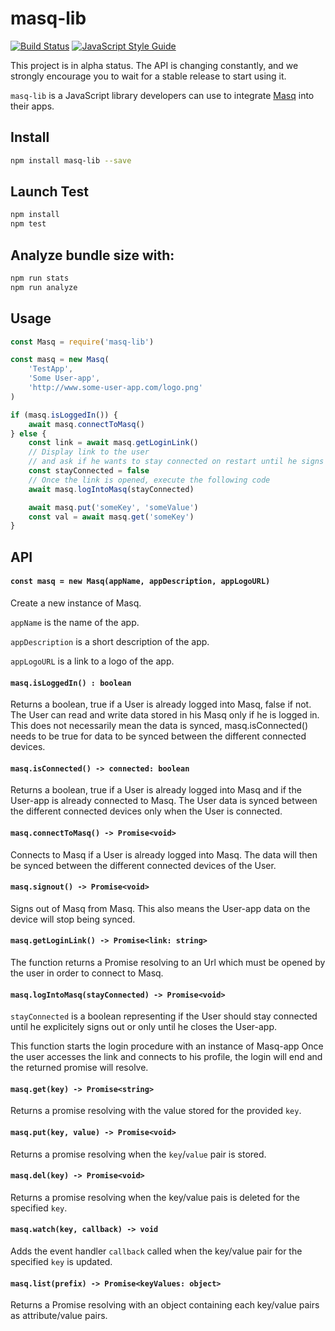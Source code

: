 # masq-lib

[![Build Status](https://travis-ci.org/QwantResearch/masq-lib.svg?branch=master)](https://travis-ci.org/QwantResearch/masq-lib)
[![JavaScript Style Guide](https://img.shields.io/badge/code_style-standard-brightgreen.svg)](https://standardjs.com)

This project is in alpha status. The API is changing constantly, and we strongly encourage you to wait for a stable release to start using it.

`masq-lib` is a JavaScript library developers can use to integrate [Masq](https://github.com/QwantResearch/masq-app) into their apps.

## Install

```sh
npm install masq-lib --save
```

## Launch Test

```sh
npm install
npm test
```

## Analyze bundle size with:

```sh
npm run stats
npm run analyze
```

## Usage

```js
const Masq = require('masq-lib')

const masq = new Masq(
    'TestApp',
    'Some User-app',
    'http://www.some-user-app.com/logo.png'
)

if (masq.isLoggedIn()) {
    await masq.connectToMasq()
} else {
    const link = await masq.getLoginLink()
    // Display link to the user
    // and ask if he wants to stay connected on restart until he signs out
    const stayConnected = false
    // Once the link is opened, execute the following code
    await masq.logIntoMasq(stayConnected)

    await masq.put('someKey', 'someValue')
    const val = await masq.get('someKey')
}
```

## API

#### `const masq = new Masq(appName, appDescription, appLogoURL)`

Create a new instance of Masq.

`appName` is the name of the app.

`appDescription` is a short description of the app.

`appLogoURL` is a link to a logo of the app.

#### `masq.isLoggedIn() : boolean`

Returns a boolean, true if a User is already logged into Masq, false if not.
The User can read and write data stored in his Masq only if he is logged in.
This does not necessarily mean the data is synced, masq.isConnected() needs to be true for data to be synced between the different connected devices.

#### `masq.isConnected() -> connected: boolean`

Returns a boolean, true if a User is already logged into Masq and if the User-app is already connected to Masq.
The User data is synced between the different connected devices only when the User is connected.

#### `masq.connectToMasq() -> Promise<void>`

Connects to Masq if a User is already logged into Masq.
The data will then be synced between the different connected devices of the User.

#### `masq.signout() -> Promise<void>`

Signs out of Masq from Masq.
This also means the User-app data on the device will stop being synced.

#### `masq.getLoginLink() -> Promise<link: string>`

The function returns a Promise resolving to an Url which must be opened by the user in order to connect to Masq.

#### `masq.logIntoMasq(stayConnected) -> Promise<void>`

`stayConnected` is a boolean representing if the User should stay connected until he explicitely signs out or only until he closes the User-app.

This function starts the login procedure with an instance of Masq-app
Once the user accesses the link and connects to his profile, the login will end and the returned promise will resolve.

#### `masq.get(key) -> Promise<string>`

Returns a promise resolving with the value stored for the provided `key`.

#### `masq.put(key, value) -> Promise<void>`

Returns a promise resolving when the `key`/`value` pair is stored.

#### `masq.del(key) -> Promise<void>`

Returns a promise resolving when the key/value pais is deleted for the specified `key`.

#### `masq.watch(key, callback) -> void`

Adds the event handler `callback` called when the key/value pair for the specified `key` is updated.

#### `masq.list(prefix) -> Promise<keyValues: object>`

Returns a Promise resolving with an object containing each key/value pairs as attribute/value pairs.
